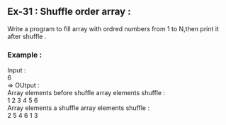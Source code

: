 ## Ex-31 : Shuffle order array :  
Write a program to fill array with ordred numbers from 1 to N,then print it after shuffle .  
### Example :  
Input :  
6  
=> OUtput :  
Array elements before shuffle array elements shuffle :  
1 2 3 4 5 6  
Array elements a shuffle array elements shuffle :  
2 5 4 6 1 3 